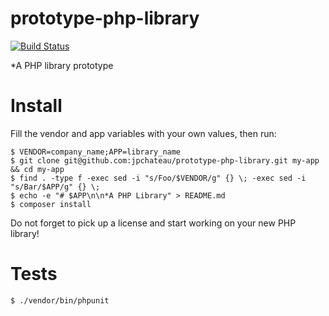 # prototype-php-library

[![Build Status](https://travis-ci.org/jpchateau/prototype-php-library.svg?branch=master)](https://travis-ci.org/jpchateau/prototype-php-library)

*A PHP library prototype


Install
=======

Fill the vendor and app variables with your own values, then run:

```shell
$ VENDOR=company_name;APP=library_name
$ git clone git@github.com:jpchateau/prototype-php-library.git my-app && cd my-app
$ find . -type f -exec sed -i "s/Foo/$VENDOR/g" {} \; -exec sed -i "s/Bar/$APP/g" {} \;
$ echo -e "# $APP\n\n*A PHP Library" > README.md
$ composer install
```

Do not forget to pick up a license and start working on your new PHP library!


Tests
=====

```shell
$ ./vendor/bin/phpunit
```